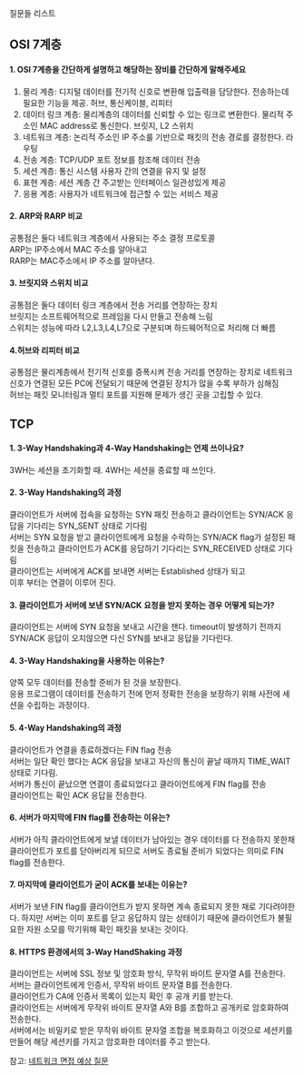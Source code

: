 질문들 리스트
## OSI 7계층

#### 1. OSI 7계층을 간단하게 설명하고 해당하는 장비를 간단하게 말해주세요

1) 물리 계층: 디지털 데이터를 전기적 신호로 변환해 입출력을 담당한다. 전송하는데 필요한 기능을 제공. 허브, 통신케이블, 리피터  
2) 데이터 링크 계층: 물리계층의 데이터를 신뢰할 수 있는 링크로 변환한다. 물리적 주소인 MAC address로 통신한다. 브릿지, L2 스위치  
3) 네트워크 계층: 논리적 주소인 IP 주소룰 기반으로 패킷의 전송 경로를 결정한다. 라우팅  
4) 전송 계층: TCP/UDP 포트 정보를 참조해 데이터 전송  
5) 세션 계층: 통신 시스템 사용자 간의 연결을 유지 및 설정  
6) 표현 계층: 세션 계층 간 주고받는 인터페이스 일관성있게 제공  
7) 응용 계층: 사용자가 네트워크에 접근할 수 있는 서비스 제공

#### 2. ARP와 RARP 비교

공통점은 둘다 네트워크 계층에서 사용되는 주소 결정 프로토콜  
ARP는 IP주소에서 MAC 주소를 알아내고  
RARP는 MAC주소에서 IP 주소를 알아낸다.

#### 3. 브릿지와 스위치 비교

공통점은 둘다 데이터 링크 계층에서 전송 거리를 연장하는 장치  
브릿지는 소프트웨어적으로 프레임을 다시 만들고 전송해 느림  
스위치는 성능에 따라 L2,L3,L4,L7으로 구분되며 하드웨어적으로 처리해 더 빠름

#### 4.허브와 리피터 비교

공통점은 물리계층에서 전기적 신호를 증폭시켜 전송 거리를 연장하는 장치로 네트워크 신호가 연결된 모든 PC에 전달되기 때문에 연결된 장치가 많을 수록 부하가 심해짐  
허브는 패킷 모니터링과 멀티 포트를 지원해 문제가 생긴 곳을 고립할 수 있다.

## TCP

#### 1. 3-Way Handshaking과 4-Way Handshaking는 언제 쓰이나요?

3WH는 세션을 초기화할 때. 4WH는 세션을 종료할 때 쓰인다.

#### 2. 3-Way Handshaking의 과정

클라이언트가 서버에 접속을 요청하는 SYN 패킷 전송하고 클라이언트는 SYN/ACK 응답을 기다리는 SYN\_SENT 상태로 기다림  
서버는 SYN 요청을 받고 클라이언트에게 요청을 수락하는 SYN/ACK flag가 설정된 패킷을 전송하고 클라이언트가 ACK를 응답하기 기다리는 SYN\_RECEIVED 상태로 기다림  
클라이언트는 서버에게 ACK를 보내면 서버는 Established 상태가 되고  
이후 부터는 연결이 이루어 진다.

#### 3. 클라이언트가 서버에 보낸 SYN/ACK 요청을 받지 못하는 경우 어떻게 되는가?

클라이언트는 서버에 SYN 요청을 보내고 시간을 잰다. timeout이 발생하기 전까지 SYN/ACK 응답이 오지않으면 다신 SYN를 보내고 응답을 기다린다.

#### 4. 3-Way Handshaking을 사용하는 이유는?

양쪽 모두 데이터를 전송할 준비가 된 것을 보장한다.  
응용 프로그램이 데이터를 전송하기 전에 먼저 정확한 전송을 보장하기 위해 사전에 세션을 수립하는 과정이다.

#### 5. 4-Way Handshaking의 과정

클라이언트가 연결을 종료하겠다는 FIN flag 전송  
서버는 일단 확인 했다는 ACK 응답을 보내고 자신의 통신이 끝날 때까지 TIME\_WAIT 상태로 기다림.  
서버가 통신이 끝났으면 연결이 종료되었다고 클라이언트에게 FIN flag를 전송  
클라이언트는 확인 ACK 응답을 전송한다.

#### 6. 서버가 마지막에 FIN flag를 전송하는 이유는?

서버가 아직 클라이언트에게 보낼 데이터가 남아있는 경우 데이터를 다 전송하지 못한채 클라이언트가 포트를 닫아버리게 되므로 서버도 종료될 준비가 되었다는 의미로 FIN flag를 전송한다.

#### 7. 마지막에 클라이언트가 굳이 ACK를 보내는 이유는?

서버가 보낸 FIN flag를 클라이언트가 받지 못하면 계속 종료되지 못한 채로 기다려야한다. 하지만 서버는 이미 포트를 닫고 응답하지 않는 상태이기 때문에 클라이언트가 불필요한 자원 소모를 막기위해 확인 패킷을 보내는 것이다.

#### 8. HTTPS 환경에서의 3-Way HandShaking 과정

클라이언트는 서버에 SSL 정보 및 암호화 방식, 무작위 바이트 문자열 A를 전송한다.  
서버는 클라이언트에게 인증서, 무작위 바이트 문자열 B를 전송한다.  
클라이언트가 CA에 인증서 목록이 있는지 확인 후 공개 키를 받는다.  
클라이언트는 서버에게 무작위 바이트 문자열 A와 B를 조합하고 공개키로 암호화하여 전송한다.  
서버에서는 비밀키로 받은 무작위 바이트 문자열 조합을 복호화하고 이것으로 세션키를 만들어 해당 세션키를 가지고 암호화한 데이터를 주고 받는다.

참고: [네트워크 면접 예상 질문](https://hyonee.tistory.com/136)
